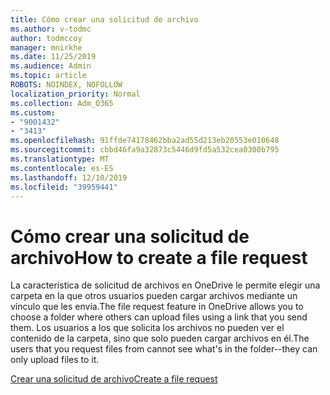 ```yaml
---
title: Cómo crear una solicitud de archivo
ms.author: v-todmc
author: todmccoy
manager: mnirkhe
ms.date: 11/25/2019
ms.audience: Admin
ms.topic: article
ROBOTS: NOINDEX, NOFOLLOW
localization_priority: Normal
ms.collection: Adm_O365
ms.custom:
- "9001432"
- "3413"
ms.openlocfilehash: 91ffde74178462bba2ad55d213eb20553e010648
ms.sourcegitcommit: cbbd46fa9a32873c5446d9fd5a532cea0300b795
ms.translationtype: MT
ms.contentlocale: es-ES
ms.lasthandoff: 12/10/2019
ms.locfileid: "39959441"
---
```

# <a name="how-to-create-a-file-request"></a><span data-ttu-id="49bd4-102">Cómo crear una solicitud de archivo</span><span class="sxs-lookup"><span data-stu-id="49bd4-102">How to create a file request</span></span>

<span data-ttu-id="49bd4-103">La característica de solicitud de archivos en OneDrive le permite elegir una carpeta en la que otros usuarios pueden cargar archivos mediante un vínculo que les envía.</span><span class="sxs-lookup"><span data-stu-id="49bd4-103">The file request feature in OneDrive allows you to choose a folder where others can upload files using a link that you send them.</span></span> <span data-ttu-id="49bd4-104">Los usuarios a los que solicita los archivos no pueden ver el contenido de la carpeta, sino que solo pueden cargar archivos en él.</span><span class="sxs-lookup"><span data-stu-id="49bd4-104">The users that you request files from cannot see what's in the folder--they can only upload files to it.</span></span>

[<span data-ttu-id="49bd4-105">Crear una solicitud de archivo</span><span class="sxs-lookup"><span data-stu-id="49bd4-105">Create a file request</span></span>](https://support.office.com/article/create-a-file-request-f54aa7f8-2589-4421-b351-d415fc3b83af)